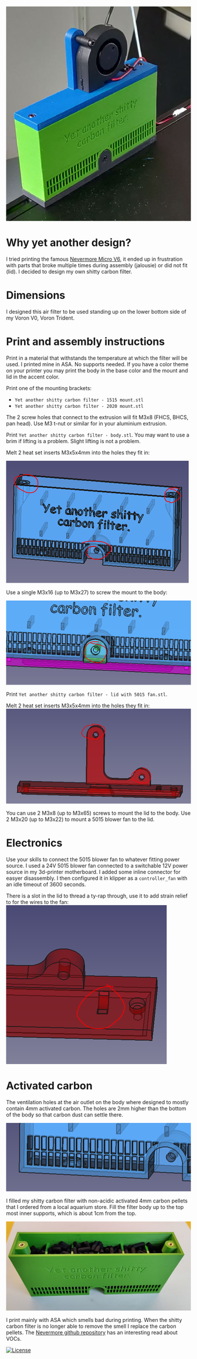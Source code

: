 ![](Yet%20another%20shitty%20carbon%20filter.jpg)

# Why yet another design?

I tried printing the famous [Nevermore Micro V6](https://github.com/nevermore3d/Nevermore_Micro), it ended up in frustration with parts that broke multiple times during assembly (jalousie) or did not fit (lid). I decided to design my own shitty carbon filter.

# Dimensions

I designed this air filter to be used standing up on the lower bottom side of my Voron V0, Voron Trident.

# Print and assembly instructions

Print in a material that withstands the temperature at which the filter will be used. I printed mine in ASA. No supports needed. If you have a color theme on your printer you may print the body in the base color and the mount and lid in the accent color.

Print one of the mounting brackets:

- `Yet another shitty carbon filter - 1515 mount.stl`
- `Yet another shitty carbon filter - 2020 mount.stl`

The 2 screw holes that connect to the extrusion will fit M3x8 (FHCS, BHCS, pan head). Use M3 t-nut or similar for in your aluminium extrusion.

Print `Yet another shitty carbon filter - body.stl`. You may want to use a brim if lifting is a problem. Slight lifting is not a problem.

Melt 2 heat set inserts M3x5x4mm into the holes they fit in:

![](Yet%20another%20shitty%20carbon%20filter%20-%20body%20-%20heat%20set%20insert%20locations.png)

Use a single M3x16 (up to M3x27) to screw the mount to the body:

![](Yet%20another%20shitty%20carbon%20filter%20-%20m3%20mount%20to%20body.png)

Print `Yet another shitty carbon filter - lid with 5015 fan.stl`.

Melt 2 heat set inserts M3x5x4mm into the holes they fit in:
![](Yet%20another%20shitty%20carbon%20filter%20-%20lid%20with%205015%20fan%20-%20heat%20set%20insert%20locations.png)

You can use 2 M3x8 (up to M3x65) screws to mount the lid to the body. Use 2 M3x20 (up to M3x22) to mount a 5015 blower fan to the lid.

# Electronics

Use your skills to connect the 5015 blower fan to whatever fitting power source. I used a 24V 5015 blower fan connected to a switchable 12V power source in my 3d-printer motherboard. I added some inline connector for easyer disassembly. I then configured it in klipper as a `controller_fan` with an idle timeout of 3600 seconds.

There is a slot in the lid to thread a ty-rap through, use it to add strain relief to for the wires to the fan:
![](Yet%20another%20shitty%20carbon%20filter%20-%20lid%20with%205015%20fan%20-%20ty-rap.png)

# Activated carbon

The ventilation holes at the air outlet on the body where designed to mostly contain 4mm activated carbon. The holes are 2mm higher than the bottom of the body so that carbon dust can settle there.

![](Yet%20another%20shitty%20carbon%20filter%20-%20body%20-%20air%20outlet.png)

I filled my shitty carbon filter with non-acidic activated 4mm carbon pellets that I ordered from a local aquarium store. Fill the filter body up to the top most inner supports, which is about 1cm from the top.

![](Yet%20another%20shitty%20carbon%20filter%20-%20body%20-%20filled%20with%20carbon.jpg)

I print mainly with ASA which smells bad during printing. When the shitty carbon filter is no longer able to remove the smell I replace the carbon pellets. The [Nevermore github repository](https://github.com/nevermore3d/Nevermore_Micro) has an interesting read about VOCs.

[![License](https://img.shields.io/badge/License-Apache%202.0-blue.svg)](https://opensource.org/licenses/Apache-2.0)